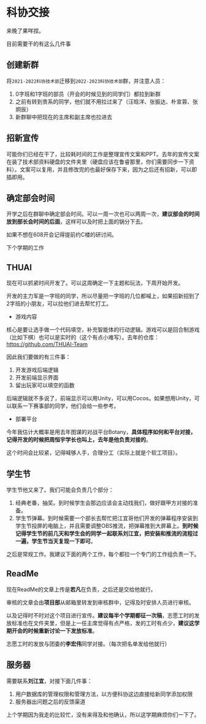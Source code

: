 # 科协交接

来晚了果咩捏。

目前需要干的有这么几件事

## 创建新群

将`2021-2022科协技术部`迁移到`2022-2023科协技术部`群，并注意人员：

1. 0字班和1字班的部员（开会的时候见到的同学们）都拉到新群
2. 之前有转到贵系的同学，他们就不用拉过来了（汪晗洋、张振达、朴宣蓉、张炯辰）
3. 新群聊中把现在的主席和副主席也拉进去

## 招新宣传

可能你们已经在干了，比较耗时间的工作是整理宣传文案和PPT。去年的宣传文案在装了技术部资料硬盘的文件夹里（硬盘应该在鲁睿那里，你们需要同步一下资料）。文案可以复用，并且修改完的也最好保存下来，因为之后还有招新，可以即插即用。

## 确定部会时间

开学之后在群聊中确定部会时间。可以一周一次也可以两周一次，**建议部会的时间放到部长会时间的后面**，这样可以及时把上面的锅分下去。

如果不想在608开会记得提前约C楼的研讨间。



下个学期的工作

## THUAI

现在可以抓紧时间开发了。可以这周确定一下主题和玩法，下周开始开发。

开发的主力军是一字班的同学，所以尽量把一字班的几位都喊上，如果招新招到了2字班的小朋友，可以拉他们进去帮忙打工。

- 游戏内容

核心是要让选手做一个代码填空，补充智能体的行动逻辑。游戏可以是回合制游戏（比如下棋）也可以是实时的（这个有点小难写）。去年的仓库：https://github.com/THUAI-Team

因此我们要做的有三件事：

1. 开发游戏后端逻辑
2. 开发前端显示界面
3. 留出玩家可以填空的函数

后端逻辑就不多说了，前端显示可以用Unity，可以用Cocos。如果想用Unity，可以联系一下赛事部的同学，他们会给一些参考。

- 部署平台

今年我估计大概率是用去年图谋的对战平台Botany，**具体程序如何和平台对接，记得开发的时候把周恒宇学长也叫上，去年是他负责对接的**。

这个时间会比较紧，记得喊够人手，合理分工（实际上就是个软工项目）。

## 学生节

学生节他又来了。我们可能会负责几个部分：

1. 经典老番，抽奖。到时候学生会那边应该会主动找我们，做好跟甲方对接的准备。
2. 学生节弹幕。到时候需要一个部长去帮忙把江宜哥他们开发的弹幕程序安装到学生节投屏的电脑上，并且需要调整OBS推流，把弹幕推到大屏幕上。**到时候记得学生节的前几天和学生会的同学一起联系刘江宜，把安装和推流的流程过一遍，学生节当天复现一下即可**。



之后是常规工作。我建议下面的两个工作，每个都拉一个专门的工作组负责一下。

## ReadMe

现在ReadMe的文章上传是**若凡**在负责，之后还是交给他就行。

审核的文章会由**项目部**从邮箱里转发到审核群中，记得及时安排人员进行审核。

以及记得时不时对这个项目进行宣传。**建议每半个学期都征一次稿**，志愿工时的发放标准也在文件夹里，但是上一任主席觉得有点严格，发的工时有点少，**建议这学期开会的时候重新讨论一下发放标准**。

志愿工时的发放与团委的**李宏伟**同学对接。（每次把名单发给他就行）

## 服务器

需要联系**刘江宜**，对接下面几件事：

1. 用户数据库的管理权限和管理方法，以方便科协这边直接给新同学添加权限
2. 服务器出问题之后的反馈渠道

上个学期因为我走的比较忙，没有来得及和他确认，所以这学期麻烦你们一下了。

